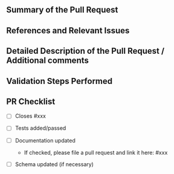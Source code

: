 
## Summary of the Pull Request

## References and Relevant Issues

## Detailed Description of the Pull Request / Additional comments

## Validation Steps Performed

## PR Checklist
- [ ] Closes #xxx
- [ ] Tests added/passed
- [ ] Documentation updated
   - If checked, please file a pull request and link it here: #xxx
- [ ] Schema updated (if necessary)
             